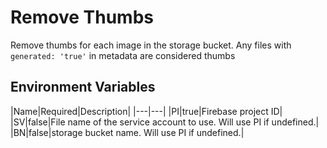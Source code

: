 # Remove Thumbs

Remove thumbs for each image in the storage bucket.
Any files with `generated: 'true'` in metadata are considered thumbs
 
## Environment Variables

|Name|Required|Description|
|---|---|
|PI|true|Firebase project ID|
|SV|false|File name of the service account to use. Will use PI if undefined.|
|BN|false|storage bucket name. Will use PI if undefined.|